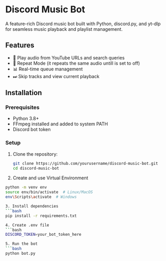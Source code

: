 # Discord Music Bot

A feature-rich Discord music bot built with Python, discord.py, and yt-dlp for seamless music playback and playlist management.

## Features

- 🎵 Play audio from YouTube URLs and search queries
- 🔁 Repeat Mode (it repeats the same audio untill is set to off)
- 📊 Real-time queue management
- ⏭ Skip tracks and view current playback

## Installation

### Prerequisites
- Python 3.8+
- FFmpeg installed and added to system PATH
- Discord bot token

### Setup
1. Clone the repository:
   ```bash
   git clone https://github.com/yourusername/discord-music-bot.git
   cd discord-music-bot

2. Create and use Virtual Environment
  ```bash
  python -m venv env
  source env/bin/activate  # Linux/MacOS
  env\Scripts\activate  # Windows

3. Install dependencies
  ```bash
  pip install -r requirements.txt

4. Create .env file
  ```bash
  DISCORD_TOKEN=your_bot_token_here

5. Run the bot
  ```bash
  python bot.py
